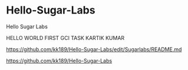 # Hello-Sugar-Labs

Hello Sugar Labs

HELLO WORLD
FIRST GCI TASK
KARTIK KUMAR

https://github.com/kk189/Hello-Sugar-Labs/edit/Sugarlabs/README.md

https://github.com/kk189/Hello-Sugar-Labs
